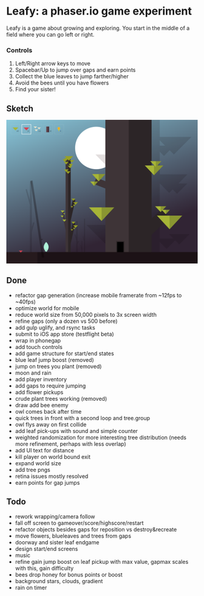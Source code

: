 # Leafy: a phaser.io game experiment

Leafy is a game about growing and exploring. You start in the middle of a field where you can go left or right.

### Controls
1. Left/Right arrow keys to move
2. Spacebar/Up to jump over gaps and earn points
3. Collect the blue leaves to jump farther/higher
4. Avoid the bees until you have flowers
5. Find your sister!

## Sketch
<img src="https://raw.githubusercontent.com/daverau/leafy/master/sketches/night.png">

## Done
- refactor gap generation (increase mobile framerate from ~12fps to ~40fps)
- optimize world for mobile
- reduce world size from 50,000 pixels to 3x screen width
- refine gaps (only a dozen vs 500 before)
- add gulp uglify, and rsync tasks
- submit to iOS app store (testflight beta)
- wrap in phonegap
- add touch controls
- add game structure for start/end states
- blue leaf jump boost (removed)
- jump on trees you plant (removed)
- moon and rain
- add player inventory
- add gaps to require jumping
- add flower pickups
- crude plant trees working (removed)
- draw add bee enemy
- owl comes back after time
- quick trees in front with a second loop and tree.group
- owl flys away on first collide
- add leaf pick-ups with sound and simple counter
- weighted randomization for more interesting tree distribution (needs more refinement, perhaps with less overlap)
- add UI text for distance
- kill player on world bound exit
- expand world size
- add tree pngs
- retina issues mostly resolved
- earn points for gap jumps

## Todo
- rework wrapping/camera follow
- fall off screen to gameover/score/highscore/restart
- refactor objects besides gaps for reposition vs destroy&recreate
- move flowers, blueleaves and trees from gaps
- doorway and sister leaf endgame
- design start/end screens
- music
- refine gain jump boost on leaf pickup with max value, gapmax scales with this, gain difficulty
- bees drop honey for bonus points or boost
- background stars, clouds, gradient
- rain on timer
